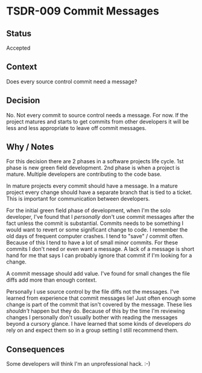 # TSDR-009 Commit Messages

## Status

Accepted

## Context

Does every source control commit need a message?

## Decision

No. Not every commit to source control needs a message. For now. If the project
matures and starts to get commits from other developers it will be less and less
appropriate to leave off commit messages.

## Why / Notes

For this decision there are 2 phases in a software projects life cycle. 1st
phase is new green field development. 2nd phase is when a project is mature. 
Multiple developers are contributing to the code base.

In mature projects every commit should have a message. In a mature project every
change should have a separate branch that is tied to a ticket. This is important
for communication between developers.

For the initial green field phase of development, when I'm the solo developer, I've
found that I *personally* don't use commit messages after the fact unless the
commit is substantial. Commits needs to be something I would want to revert or
some significant change to code. I remember the old days of frequent computer
crashes. I tend to "save" / commit often. Because of this I tend to have a lot
of small minor commits. For these commits I don't need or even want a message. A
lack of a message is short hand for me that says I can probably ignore that commit
if I'm looking for a change.

A commit message should add value. I've found for small changes the file diffs
add more than enough context.

Personally I use source control by the file diffs not the messages. I've learned 
from experience that commit messages lie! Just often enough some change is part
of the commit that isn't covered by the message. These lies *shouldn't* happen
but they do. Because of this by the time I'm reviewing changes I personally don't
usually bother with reading the messages beyond a cursory glance. I have learned
that some kinds of developers *do* rely on and expect them so in a group setting
I still recommend them.

## Consequences

Some developers will think I'm an unprofessional hack. :-)
